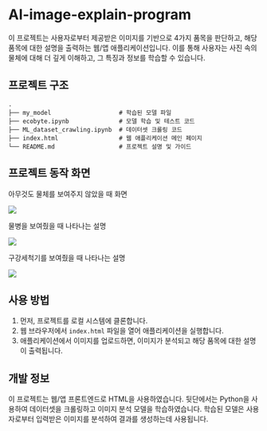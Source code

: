 # AI-image-explain-program


이 프로젝트는 사용자로부터 제공받은 이미지를 기반으로 4가지 품목을 판단하고, 해당 품목에 대한 설명을 출력하는 웹/앱 애플리케이션입니다. 이를 통해 사용자는 사진 속의 물체에 대해 더 깊게 이해하고, 그 특징과 정보를 학습할 수 있습니다.

## 프로젝트 구조
```
.
├── my_model                   # 학습된 모델 파일
├── ecobyte.ipynb              # 모델 학습 및 테스트 코드
├── ML_dataset_crawling.ipynb  # 데이터셋 크롤링 코드
├── index.html                 # 웹 애플리케이션 메인 페이지
└── README.md                  # 프로젝트 설명 및 가이드
```
## 프로젝트 동작 화면

아무것도 물체를 보여주지 않았을 때 화면
 
![](https://images.velog.io/images/thdalwh3867/post/ba3e7806-f147-4471-b342-0caf87a967b3/image.png)
 
물병을 보여줬을 때 나타나는 설명
 
![](https://images.velog.io/images/thdalwh3867/post/441e4ae4-85d7-40a7-9451-d6d732d46058/image.png)
 
구강세척기를 보여줬을 때 나타나는 설명
 
![](https://images.velog.io/images/thdalwh3867/post/ba76da46-e404-48d5-acbc-33bc19c31713/image.png)


## 사용 방법
1. 먼저, 프로젝트를 로컬 시스템에 클론합니다.
2. 웹 브라우저에서 `index.html` 파일을 열어 애플리케이션을 실행합니다.
3. 애플리케이션에서 이미지를 업로드하면, 이미지가 분석되고 해당 품목에 대한 설명이 출력됩니다.

## 개발 정보
이 프로젝트는 웹/앱 프론트엔드로 HTML을 사용하였습니다. 뒷단에서는 Python을 사용하여 데이터셋을 크롤링하고 이미지 분석 모델을 학습하였습니다. 학습된 모델은 사용자로부터 입력받은 이미지를 분석하여 결과를 생성하는데 사용됩니다.
 
